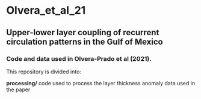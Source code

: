 # Olvera_et_al_21

## Upper-lower layer coupling of recurrent circulation patterns in the Gulf of Mexico

### Code and data used in Olvera-Prado et al (2021).

This repository is divided into:

**processing/**  code used to process the layer thickness anomaly data used in the paper




